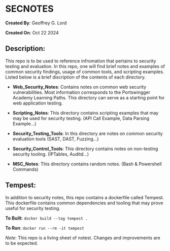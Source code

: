 # SECNOTES
**Created By**: Geoffrey G. Lord

**Created On**: Oct 22 2024

**Description**: 
-
This repo is to be used to reference infromation that pertains to security testing and evaluation. In this repo, one will find brief notes and examples of common security findings, usage of common tools, and scripting examples. Listed below is a brief discription of the contents of each directory. 


- **Web_Security_Notes**: Contains notes on common web security vulnerabilities. Most information corresponds to the Portswingger Academy Learning Paths. This directory can serve as a starting point for web application testing. 

- **Scripting_Notes**: This directory contains scripting examples that may may be used for security testing. (API Call Example, Data Parsing Example...)

- **Security_Testing_Tools**: In this directory are notes on common security evaluation tools (SAST, DAST, Fuzzing...)

- **Security_Control_Tools**: This directory contains notes on non-testing security tooling. (IPTables, Auditd...)

- **MSC_Notes**: This directory contains random notes. (Bash & Powershell Commands)

**Tempest**:
-
In addition to security notes, this repo contains a dockerfile called Tempest. This dockerfile contains common dependencies and tooling that may prove useful for security testing. 

**To Built**: ```docker build --tag tempest .```

**To Run**: ```docker run --rm -it tempest```


*Note*: This repo is a living sheet of notest. Changes and improvements are to be expected. 
